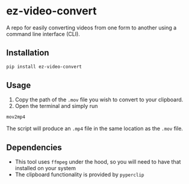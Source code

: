 # ez-video-convert
A repo for easily converting videos from one form to another using a command line interface (CLI).

## Installation

```bash
pip install ez-video-convert
```

## Usage

1. Copy the path of the `.mov` file you wish to convert to your clipboard.
2. Open the terminal and simply run

```bash
mov2mp4
```

The script will produce an `.mp4` file in the same location as the `.mov` file.

## Dependencies

- This tool uses `ffmpeg` under the hood, so you will need to have that installed on your system
- The clipboard functionality is provided by `pyperclip`